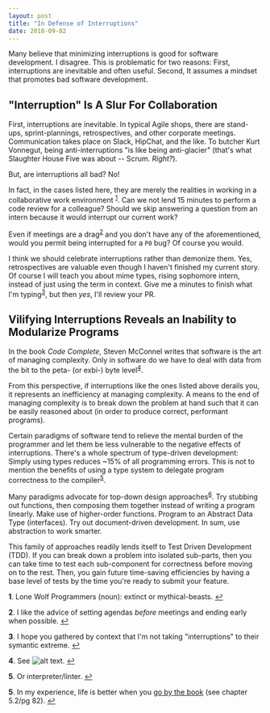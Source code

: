 ```yaml
---
layout: post
title: "In Defense of Interruptions"
date: 2018-09-02
---
```


Many believe that minimizing interruptions is good for software development. I disagree. This is problematic for two 
reasons: First, interruptions are inevitable and often useful. Second, It assumes a mindset that promotes bad software 
development.  

## "Interruption" Is A Slur For Collaboration
First, interruptions are inevitable. In typical Agile shops, there are stand-ups, sprint-plannings, retrospectives, and 
other corporate meetings. Communication takes place on Slack, HipChat, and the like. To butcher Kurt Vonnegut, being 
anti-interruptions "is like being anti-glacier" (that's what Slaughter House Five was about -- Scrum. *Right?*).

But, are interruptions all bad? No!

In fact, in the cases listed here, they are merely the realities in working in a collaborative work environment
<sup id="a1">[1](#f1)</sup>. Can we not lend 15 minutes to perform a code review for a colleague? Should we skip 
answering a question from an intern because it would interrupt our current work? 

Even if meetings are a drag<sup id="a2">[2](#f2)</sup> and you don't have any of the aforementioned, would you permit being 
interrupted for a `P0` bug? Of course you would. 

I think we should celebrate interruptions rather than demonize them. Yes, retrospectives are valuable even though I 
haven't finished my current story. Of course I will teach you about mime types, rising sophomore intern, instead of just
using the term in context. Give me a minutes to finish what I'm typing<sup id="a3">[3](#f3)</sup>, but then *yes*, I'll 
review your PR. 

## Vilifying Interruptions Reveals an Inability to Modularize Programs

In the book *Code Complete*, Steven McConnel writes that software is the art of managing complexity. Only in software do 
we have to deal with data from the bit to the peta- (or exbi-) byte level<sup id="a4">[4](#f4)</sup>.

From this perspective, if interruptions like the ones listed above derails you, it represents an inefficiency at managing 
complexity. A means to the end of managing complexity is to break down the problem at hand such that it can be easily 
reasoned about (in order to produce correct, performant programs).  

Certain paradigms of software tend to relieve the mental burden of the programmer and let them be less vulnerable to the
negative effects of interruptions. There's a whole spectrum of type-driven development: Simply using types
reduces ~15% of all programming errors. This is not to mention the benefits of using a type system to delegate program
correctness to the compiler<sup id="a5">[5](#f5)</sup>. 

Many paradigms advocate for top-down design approaches<sup id="a6">[6](#f6)</sup>. Try stubbing out functions, then 
composing them together instead of writing a program linearly. Make use of higher-order functions. Program to an 
Abstract Data Type (interfaces). Try out document-driven development. In sum, use abstraction to work smarter. 

This family of approaches readily lends itself to Test Driven Development (TDD). If you can break down a problem into 
isolated sub-parts, then you can take time to test each sub-component for correctness before moving on to the rest. Then, 
you gain future time-saving efficiencies by having a base level of tests by the time you're ready to submit your feature.


<b id="f1">1</b>. Lone Wolf Programmers (noun): extinct or mythical-beasts. [↩](#a1)

<b id="f2">2</b>. I like the advice of setting agendas *before* meetings and ending early when possible. [↩](#a2)

<b id="f3">3</b>. I hope you gathered by context that I'm not taking "interruptions" to their symantic extreme. [↩](#a3)

<b id="f4">4</b>. See ![alt text](../_assets/Code-Complete-Ch-5-Complexity.png "Managing complexity is the most important technical topic in software development. In my view, it’s so important that Software’s Primary Technical Imperative has to be managing complexity.    Complexity is not a new feature of software development. Computing pioneer Edsger Dijkstra pointed out that computing is the only profession in which a single mind is obliged to span the distance from a bit to a few hundred megabytes, a ratio of 1 to 10^9, or nine orders of magnitude (Dijkstra 1989).     This gigantic ratio is staggering. Dijkstra put it this way: “Compared to that number of semantic levels, the average mathematical theory is almost flat. By evoking the need for deep conceptual hierarchies, the automatic computer confronts us with a radically new intellectual challenge that has no precedent in our history.” Of course software has become even more complex since 1989, and Dijkstra’s ratio of 1 to 10^9 could easily be more like 1 to 10^15 today. "). [↩](#a4)

<b id="f5">5</b>. Or interpreter/linter. [↩](#a5)

<b id="f6">5</b>. In my experience, life is better when you [go by the book](http://aroma.vn/web/wp-content/uploads/2016/11/code-complete-2nd-edition-v413hav.pdf) (see chapter 5.2/pg 82). [↩](#a6)



